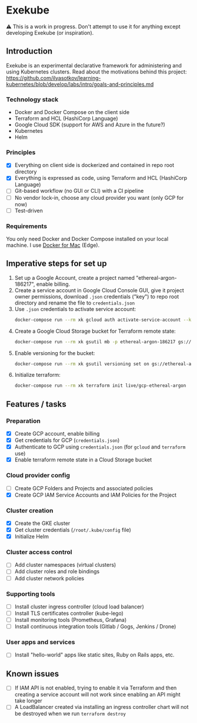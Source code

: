 # Exekube

⚠️ This is a work in progress. Don't attempt to use it for anything except developing Exekube (or inspiration).

## Introduction

Exekube is an experimental declarative framework for administering and using Kubernetes clusters. Read about the motivations behind this project: <https://github.com/ilyasotkov/learning-kubernetes/blob/develop/labs/intro/goals-and-principles.md>

### Technology stack

- Docker and Docker Compose on the client side
- Terraform and HCL (HashiCorp Language)
- Google Cloud SDK (support for AWS and Azure in the future?)
- Kubernetes
- Helm

### Principles

- [x] Everything on client side is dockerized and contained in repo root directory
- [x] Everything is expressed as code, using Terraform and HCL (HashiCorp Language)
- [ ] Git-based workflow (no GUI or CLI) with a CI pipeline
- [ ] No vendor lock-in, choose any cloud provider you want (only GCP for now)
- [ ] Test-driven

### Requirements

You only need Docker and Docker Compose installed on your local machine. I use [Docker for Mac](https://docs.docker.com/docker-for-mac/install/) (Edge).

## Imperative steps for set up

1. Set up a Google Account, create a project named "ethereal-argon-186217", enable billing.
2. Create a service account in Google Cloud Console GUI, give it project owner permissions, download `.json` credentials ("key") to repo root directory and rename the file to `credentials.json`
3. Use `.json` credentials to activate service account:
    ```sh
    docker-compose run --rm xk gcloud auth activate-service-account --key-file credentials.json
    ```
4. Create a Google Cloud Storage bucket for Terraform remote state:
    ```sh
    docker-compose run --rm xk gsutil mb -p ethereal-argon-186217 gs://ethereal-argon-terraform-state
    ```
5. Enable versioning for the bucket:
    ```sh
    docker-compose run --rm xk gsutil versioning set on gs://ethereal-argon-terraform-state
    ```
6. Initialize terraform:
    ```sh
    docker-compose run --rm xk terraform init live/gcp-ethereal-argon
    ```

## Features / tasks

### Preparation

- [x] Create GCP account, enable billing
- [x] Get credentials for GCP (`credentials.json`)
- [x] Authenticate to GCP using `credentials.json` (for `gcloud` and `terraform` use)
- [x] Enable terraform remote state in a Cloud Storage bucket

### Cloud provider config

- [ ] Create GCP Folders and Projects and associated policies
- [x] Create GCP IAM Service Accounts and IAM Policies for the Project

### Cluster creation

- [x] Create the GKE cluster
- [x] Get cluster credentials (`/root/.kube/config` file)
- [x] Initialize Helm

### Cluster access control

- [ ] Add cluster namespaces (virtual clusters)
- [ ] Add cluster roles and role bindings
- [ ] Add cluster network policies

### Supporting tools

- [ ] Install cluster ingress controller (cloud load balancer)
- [ ] Install TLS certificates controller (kube-lego)
- [ ] Install monitoring tools (Prometheus, Grafana)
- [ ] Install continuous integration tools (Gitlab / Gogs, Jenkins / Drone)

### User apps and services

- [ ] Install "hello-world" apps like static sites, Ruby on Rails apps, etc.

## Known issues

- [ ] If IAM API is not enabled, trying to enable it via Terraform and then creating a service account will not work since enabling an API might take longer
- [ ] A LoadBalancer created via installing an ingress controller chart will not be destroyed when we run `terraform destroy`
